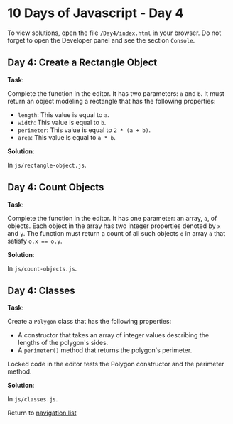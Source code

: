 # 10 Days of Javascript - Day 4

To view solutions, open the file `/Day4/index.html` in your browser.
Do not forget to open the Developer panel and see the section `Console`.

## Day 4: Create a Rectangle Object

**Task**:

Complete the function in the editor. It has two parameters: `a` and `b`. It must return an object modeling a rectangle
that has the following properties:

* `length`: This value is equal to `a`.
* `width`: This value is equal to `b`.
* `perimeter`: This value is equal to `2 * (a + b)`.
* `area`: This value is equal to `a * b`.

**Solution**:

In `js/rectangle-object.js`.

## Day 4: Count Objects

**Task**:

Complete the function in the editor. It has one parameter: an array, `a`, of objects. Each object in the array
has two integer properties denoted by `x` and `y`. The function must return a count of all such objects `o` in array `a`
that satisfy `o.x == o.y`.

**Solution**:

In `js/count-objects.js`.

## Day 4: Classes

**Task**:

Create a `Polygon` class that has the following properties:

* A constructor that takes an array of integer values describing the lengths of the polygon's sides.
* A `perimeter()` method that returns the polygon's perimeter.

Locked code in the editor tests the Polygon constructor and the perimeter method. 

**Solution**:

In `js/classes.js`.

Return to [navigation list](/README.md "navigation list")